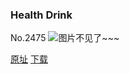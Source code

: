 ### Health Drink
No.2475
![图片不见了~~~](https://imgs.xkcd.com/comics/health_drink.png)

[原址](https://xkcd.com//2475) [下载](https://imgs.xkcd.com/comics/health_drink.png)


